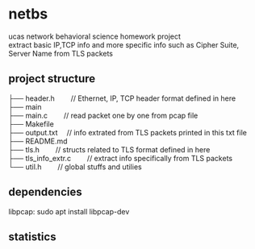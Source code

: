 # netbs

ucas network behavioral science homework project </br>
extract basic IP,TCP info and more specific info such as Cipher Suite, Server Name from TLS packets

## project structure

├── header.h &emsp;&emsp;// Ethernet, IP, TCP header format defined in here</br>
├── main</br>
├── main.c &emsp;&emsp;// read packet one by one from pcap file</br>
├── Makefile</br>
├── output.txt &emsp;// info extrated from TLS packets printed in this txt file</br>
├── README.md</br>
├── tls.h &emsp;&emsp;// structs related to TLS format defined in here</br>
├── tls_info_extr.c &emsp;&emsp;// extract info specifically from TLS packets</br>
└── util.h &emsp;&emsp;// global stuffs and utilies

## dependencies

libpcap: sudo apt install libpcap-dev

## statistics
